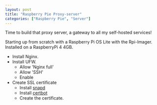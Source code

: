 ```yaml
---
layout: post
title: "Raspberry Pie Proxy-server"
categories: ["Raspberry Pie", "Server"]
---
```


Time to build that proxy server, a gateway to all my self-hosted services!

Starting up from scratch with a Raspberry Pi OS Lite with the Rpi-Imager. Installed on a RaspberryPi 4 4GB.

- Install Nginx.
- Install UFW.
  - Allow 'Nginx full'
  - Allow 'SSH'
  - Enable
- Create SSL certificate
  - Install [snapd](https://snapcraft.io/docs/installing-snap-on-raspbian)
  - Install [certbot](https://certbot.eff.org/instructions?ws=nginx&os=debianbuster)
  - Create the certificate.
